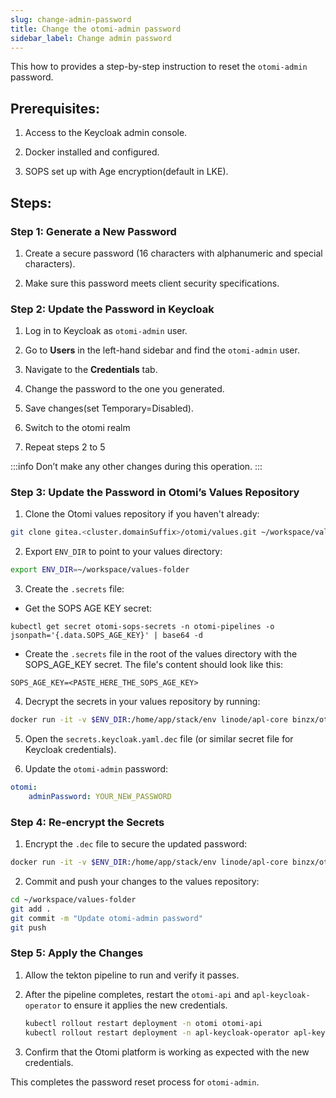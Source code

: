 ```yaml
---
slug: change-admin-password
title: Change the otomi-admin password
sidebar_label: Change admin password
---
```


This how to provides a step-by-step instruction to reset the `otomi-admin` password.

## Prerequisites:

1. Access to the Keycloak admin console.

2. Docker  installed and configured.

3. SOPS set up with Age encryption(default in LKE).

## Steps:

### Step 1: Generate a New Password

1. Create a secure password (16 characters with alphanumeric and special characters).

2. Make sure this password meets client security specifications.

### Step 2: Update the Password in Keycloak

1. Log in to Keycloak as `otomi-admin` user.

2. Go to **Users** in the left-hand sidebar and find the `otomi-admin` user.

3. Navigate to the **Credentials** tab.

4. Change the password to the one you generated.

5. Save changes(set Temporary=Disabled).

7. Switch to the otomi realm

8. Repeat steps 2 to 5

:::info
Don’t make any other changes during this operation.
:::

### Step 3: Update the Password in Otomi’s Values Repository

1. Clone the Otomi values repository if you haven't already:

```bash
git clone gitea.<cluster.domainSuffix>/otomi/values.git ~/workspace/values-folder
```

2. Export `ENV_DIR` to point to your values directory:

```bash
export ENV_DIR=~/workspace/values-folder
```

3. Create the `.secrets` file:

- Get the SOPS AGE KEY secret:

```
kubectl get secret otomi-sops-secrets -n otomi-pipelines -o jsonpath='{.data.SOPS_AGE_KEY}' | base64 -d
```

- Create the `.secrets` file in the root of the values directory with the SOPS_AGE_KEY secret. The file's content should look like this:

`SOPS_AGE_KEY=<PASTE_HERE_THE_SOPS_AGE_KEY>`

4. Decrypt the secrets in your values repository by running:

```bash
docker run -it -v $ENV_DIR:/home/app/stack/env linode/apl-core binzx/otomi decrypt
```

5. Open the `secrets.keycloak.yaml.dec` file (or similar secret file for Keycloak credentials).

6. Update the `otomi-admin` password:

```yaml
otomi:
    adminPassword: YOUR_NEW_PASSWORD
```

### Step 4: Re-encrypt the Secrets

1. Encrypt the `.dec` file to secure the updated password:

```bash
docker run -it -v $ENV_DIR:/home/app/stack/env linode/apl-core binzx/otomi encrypt
```

2. Commit and push your changes to the values repository:

```bash
cd ~/workspace/values-folder
git add .
git commit -m "Update otomi-admin password"
git push
```

### Step 5: Apply the Changes

1. Allow the tekton pipeline to run and verify it passes.

2. After the pipeline completes, restart the `otomi-api` and `apl-keycloak-operator` to ensure it applies the new credentials.
    
    ```bash
    kubectl rollout restart deployment -n otomi otomi-api
    kubectl rollout restart deployment -n apl-keycloak-operator apl-keycloak-operator
    ```

3. Confirm that the Otomi platform is working as expected with the new credentials.


This completes the password reset process for `otomi-admin`.